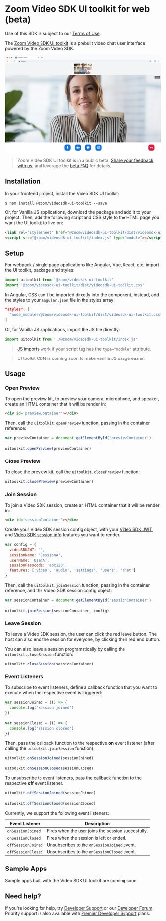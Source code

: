 # Zoom Video SDK UI toolkit for web (beta)

Use of this SDK is subject to our [Terms of Use](https://explore.zoom.us/en/video-sdk-terms/).

The [Zoom Video SDK UI toolkit](https://developers.zoom.us/docs/video-sdk/web/ui-toolkit/) is a prebuilt video chat user interface powered by the Zoom Video SDK.

![Zoom Video SDK UI toolkit web](videosdk-ui-toolkit-web.png)

> Zoom Video SDK UI toolkit is in a public beta. [Share your feedback with us](https://zoom.sjc1.qualtrics.com/jfe/form/SV_3NMYztWpWzNVSiG), and leverage the [beta FAQ](https://developers.zoom.us/docs/video-sdk/web/ui-toolkit/#beta-faq) for details.

## Installation

In your frontend project, install the Video SDK UI toolkit:

```
$ npm install @zoom/videosdk-ui-toolkit --save
```

Or, for Vanilla JS applications, download the package and add it to your project. Then, add the following script and CSS style to the HTML page you want the UI toolkit to live on:

```html
<link rel="stylesheet" href="@zoom/videosdk-ui-toolkit/dist/videosdk-ui-toolkit.css">
<script src="@zoom/videosdk-ui-toolkit/index.js" type="module"></script>
```

## Setup

For webpack / single page applications like Angular, Vue, React, etc, import the UI toolkit, package and styles:

```js
import uitoolkit from '@zoom/videosdk-ui-toolkit'
import '@zoom/videosdk-ui-toolkit/dist/videosdk-ui-toolkit.css'
```

In Angular, CSS can't be imported directly into the component, instead, add the styles to your `angular.json` file in the styles array:

```JSON
"styles": [
  "node_modules/@zoom/videosdk-ui-toolkit/dist/videosdk-ui-toolkit.css",
]
```

Or, for Vanilla JS applications, import the JS file directly:

```js
import uitoolkit from './@zoom/videosdk-ui-toolkit/index.js'
```

> [JS imports](https://developer.mozilla.org/en-US/docs/Web/JavaScript/Guide/Modules#applying_the_module_to_your_html) work if your script tag has the `type="module"` attribute.

> UI toolkit CDN is coming soon to make vanilla JS usage easier.

## Usage

### Open Preview

To open the preview kit, to preview your camera, microphone, and speaker, create an HTML container that it will be render in:

```html
<div id='previewContainer'></div>
```

Then, call the `uitoolkit.openPreview` function, passing in the container reference:

```js
var previewContainer = document.getElementById('previewContainer')

uitoolkit.openPreview(previewContainer)
```

### Close Preview

To close the preview kit, call the `uitoolkit.closePreview` function:

```js
uitoolkit.closePreview(previewContainer)
```

### Join Session

To join a Video SDK session, create an HTML container that it will be render in:

```html
<div id='sessionContainer'></div>
```

Create your Video SDK session config object, with your [Video SDK JWT](https://developers.zoom.us/docs/video-sdk/auth/), and [Video SDK session info](https://developers.zoom.us/docs/video-sdk/web/sessions/#prerequisites) features you want to render.

```js
var config = {
  videoSDKJWT: '',
  sessionName: 'SessionA',
  userName: 'UserA',
  sessionPasscode: 'abc123',
  features: ['video', 'audio', 'settings', 'users', 'chat']
}
```

Then, call the `uitoolkit.joinSession` function, passing in the container reference, and the Video SDK session config object:

```js
var sessionContainer = document.getElementById('sessionContainer')

uitoolkit.joinSession(sessionContainer, config)
```

### Leave Session

To leave a Video SDK session, the user can click the red leave button. The host can also end the session for everyone, by clicking their red end button.

You can also leave a session programatically by calling the `uitoolkit.closeSession` function:

```js
uitoolkit.closeSession(sessionContainer)
```

### Event Listeners

To subscribe to event listeners, define a callback function that you want to execute when the respective event is triggered:

```js
var sessionJoined = (() => {
  console.log('session joined')
})

var sessionClosed = (() => {
  console.log('session closed')
})
```

Then, pass the callback function to the respective **on** event listener (after calling the `uitoolkit.joinSession` function).

```js
uitoolkit.onSessionJoined(sessionJoined)

uitoolkit.onSessionClosed(sessionClosed)
```

To unsubscribe to event listeners, pass the callback function to the respective **off** event listener.

```js
uitoolkit.offSessionJoined(sessionJoined)

uitoolkit.offSessionClosed(sessionClosed)
```

Currently, we support the following event listeners:

| Event Listener     | Description                                        |
| ------------------ | -------------------------------------------------- |
| `onSessionJoined`  | Fires when the user joins the session succesfully. |
| `onSessionClosed`  | Fires when the session is left or ended.           |
| `offSessionJoined` | Unsubscribes to the `onSessionJoined` event.       |
| `offSessionClosed` | Unsubscribes to the `onSessionClosed` event.       |

## Sample Apps

Sample apps built with the Video SDK UI toolkit are coming soon.

## Need help?

If you're looking for help, try [Developer Support](https://devsupport.zoom.us) or our [Developer Forum](https://devforum.zoom.us). Priority support is also available with [Premier Developer Support](https://zoom.us/docs/en-us/developer-support-plans.html) plans.